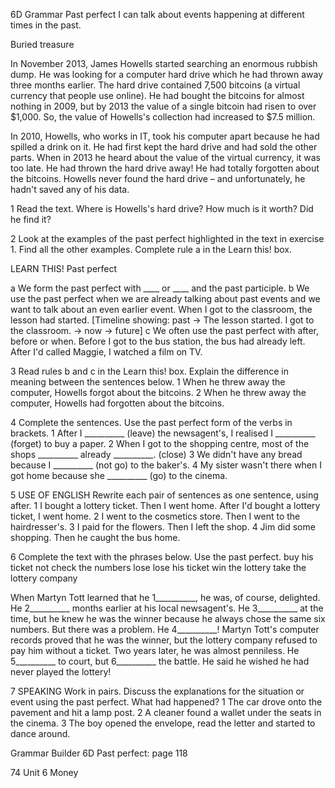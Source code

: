 6D Grammar
Past perfect
I can talk about events happening at different times in the past.

Buried treasure

In November 2013, James Howells started searching an enormous rubbish dump. He was looking for a computer hard drive which he had thrown away three months earlier. The hard drive contained 7,500 bitcoins (a virtual currency that people use online). He had bought the bitcoins for almost nothing in 2009, but by 2013 the value of a single bitcoin had risen to over $1,000. So, the value of Howells's collection had increased to $7.5 million.

In 2010, Howells, who works in IT, took his computer apart because he had spilled a drink on it. He had first kept the hard drive and had sold the other parts. When in 2013 he heard about the value of the virtual currency, it was too late. He had thrown the hard drive away! He had totally forgotten about the bitcoins. Howells never found the hard drive – and unfortunately, he hadn't saved any of his data.

1 Read the text. Where is Howells's hard drive? How much is it worth? Did he find it?

2 Look at the examples of the past perfect highlighted in the text in exercise 1. Find all the other examples. Complete rule a in the Learn this! box.

LEARN THIS! Past perfect

a We form the past perfect with ____ or ____ and the past participle.
b We use the past perfect when we are already talking about past events and we want to talk about an even earlier event.
When I got to the classroom, the lesson had started.
[Timeline showing: past -> The lesson started. I got to the classroom. -> now -> future]
c We often use the past perfect with after, before or when.
Before I got to the bus station, the bus had already left.
After I'd called Maggie, I watched a film on TV.

3 Read rules b and c in the Learn this! box. Explain the difference in meaning between the sentences below.
1 When he threw away the computer, Howells forgot about the bitcoins.
2 When he threw away the computer, Howells had forgotten about the bitcoins.

4 Complete the sentences. Use the past perfect form of the verbs in brackets.
1 After I __________ (leave) the newsagent's, I realised I __________ (forget) to buy a paper.
2 When I got to the shopping centre, most of the shops __________ already __________. (close)
3 We didn't have any bread because I __________ (not go) to the baker's.
4 My sister wasn't there when I got home because she __________ (go) to the cinema.

5 USE OF ENGLISH Rewrite each pair of sentences as one sentence, using after.
1 I bought a lottery ticket. Then I went home.
   After I'd bought a lottery ticket, I went home.
2 I went to the cosmetics store. Then I went to the hairdresser's.
3 I paid for the flowers. Then I left the shop.
4 Jim did some shopping. Then he caught the bus home.

6 Complete the text with the phrases below. Use the past perfect.
buy his ticket    not check the numbers
lose               lose his ticket
win the lottery    take the lottery company

When Martyn Tott learned that he 1__________, he was, of course, delighted. He 2__________ months earlier at his local newsagent's. He 3__________ at the time, but he knew he was the winner because he always chose the same six numbers. But there was a problem. He 4__________! Martyn Tott's computer records proved that he was the winner, but the lottery company refused to pay him without a ticket. Two years later, he was almost penniless. He 5__________ to court, but 6__________ the battle. He said he wished he had never played the lottery!

7 SPEAKING Work in pairs. Discuss the explanations for the situation or event using the past perfect. What had happened?
1 The car drove onto the pavement and hit a lamp post.
2 A cleaner found a wallet under the seats in the cinema.
3 The boy opened the envelope, read the letter and started to dance around.

Grammar Builder 6D Past perfect: page 118

74 Unit 6 Money